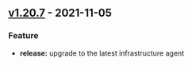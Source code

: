 <a name="v1.20.7"></a>
## [v1.20.7] - 2021-11-05
### Feature
- **release:** upgrade to the latest infrastructure agent

[v1.20.7]: https://github.com/newrelic/nri-bosh-release-windows/compare/main@%7B1day%7D...main
